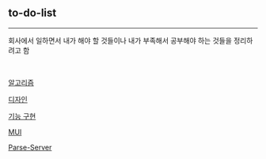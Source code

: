 ## to-do-list

---

회사에서 일하면서 내가 해야 할 것들이나 내가 부족해서 공부해야 하는 것들을 정리하려고 함

<br>

<a href="">알고리즘</a>

<a href="">디자인</a>

<a href="">기능 구현</a>

<a href="">MUI</a>

<a href="">Parse-Server</a>
